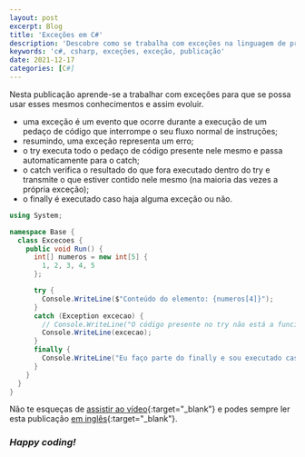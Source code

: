 ```yaml
---
layout: post
excerpt: Blog
title: 'Exceções em C#'
description: 'Descobre como se trabalha com exceções na linguagem de programação C#. Obtém respostas às tuas dúvidas com a teoria e os exemplos apresentados.'
keywords: 'c#, csharp, exceções, exceção, publicação'
date: 2021-12-17
categories: [C#]
---
```


Nesta publicação aprende-se a trabalhar com exceções para que se possa usar esses mesmos conhecimentos e assim evoluir.

- uma exceção é um evento que ocorre durante a execução de um pedaço de código que interrompe o seu fluxo normal de instruções;
- resumindo, uma exceção representa um erro;
- o try executa todo o pedaço de código presente nele mesmo e passa automaticamente para o catch;
- o catch verifica o resultado do que fora executado dentro do try e transmite o que estiver contido nele mesmo (na maioria das vezes a própria exceção);
- o finally é executado caso haja alguma exceção ou não.

```csharp
using System;

namespace Base {
  class Excecoes {
    public void Run() {
      int[] numeros = new int[5] {
        1, 2, 3, 4, 5
      };

      try {
        Console.WriteLine($"Conteúdo do elemento: {numeros[4]}");
      }
      catch (Exception excecao) {
        // Console.WriteLine("O código presente no try não está a funcionar corretamente.");
        Console.WriteLine(excecao);
      }
      finally {
        Console.WriteLine("Eu faço parte do finally e sou executado caso haja alguma exceção ou não.");
      }
    }
  }
}
```

Não te esqueças de [assistir ao vídeo](https://youtu.be/Gw6RYAu0yOo){:target="\_blank"} e podes sempre ler esta publicação [em inglês](https://nelsonsilvadev.com/blog/20211217/exceptions-in-csharp/){:target="\_blank"}.

### _Happy coding!_
